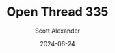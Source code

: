 ---
layout: podcast
title: "Open Thread 335"
author: Scott Alexander
description: https://www.astralcodexten.com/p/open-thread-335
date: 2024-06-24
length: 312867
duration: 78
guid: open-thread-335
---